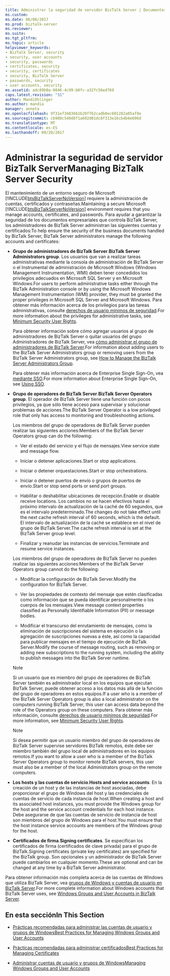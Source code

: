 ```yaml
---
title: Administrar la seguridad de servidor BizTalk Server | Documentos de Microsoft
ms.custom: 
ms.date: 06/08/2017
ms.prod: biztalk-server
ms.reviewer: 
ms.suite: 
ms.tgt_pltfrm: 
ms.topic: article
helpviewer_keywords:
- BizTalk Server, security
- security, user accounts
- security, passwords
- certificates, security
- security, certificates
- security, BizTalk Server
- passwords, security
- user accounts, security
ms.assetid: adc89b0a-9846-4c99-b0fc-a32fc56ed769
caps.latest.revision: "31"
author: MandiOhlinger
ms.author: mandia
manager: anneta
ms.openlocfilehash: 9f31ef3483661b20ff62cadb0ec601282a05af9e
ms.sourcegitcommit: cb908c540d8f1a692d01dc8f313e16cb4b4e696d
ms.translationtype: MT
ms.contentlocale: es-ES
ms.lasthandoff: 09/20/2017
---
```

# <a name="managing-biztalk-server-security"></a><span data-ttu-id="8ed35-102">Administrar la seguridad de servidor BizTalk Server</span><span class="sxs-lookup"><span data-stu-id="8ed35-102">Managing BizTalk Server Security</span></span>
<span data-ttu-id="8ed35-103">El mantenimiento de un entorno seguro de Microsoft [!INCLUDE[btsBizTalkServerNoVersion](../includes/btsbiztalkservernoversion-md.md)] requiere la administración de cuentas, certificados y contraseñas.</span><span class="sxs-lookup"><span data-stu-id="8ed35-103">Maintaining a secure Microsoft [!INCLUDE[btsBizTalkServerNoVersion](../includes/btsbiztalkservernoversion-md.md)] environment requires that you manage accounts, certificates, and passwords.</span></span> <span data-ttu-id="8ed35-104">Para ayudar a garantizar la seguridad de los documentos empresariales que controla BizTalk Server, los administradores de BizTalk Server administran las siguientes cuentas y certificados:</span><span class="sxs-lookup"><span data-stu-id="8ed35-104">To help ensure the security of the business documents handled by BizTalk Server, BizTalk Server administrators manage the following accounts and certificates:</span></span>  
  
-   <span data-ttu-id="8ed35-105">**Grupo de administradores de BizTalk Server**.</span><span class="sxs-lookup"><span data-stu-id="8ed35-105">**BizTalk Server Administrators group**.</span></span> <span data-ttu-id="8ed35-106">Los usuarios que van a realizar tareas administrativas mediante la consola de administración de BizTalk Server o el Instrumental de administración de Microsoft Windows (Windows Management Instrumentation, WMI) deben tener concedidos los privilegios adecuados en Microsoft SQL Server y en Microsoft Windows.</span><span class="sxs-lookup"><span data-stu-id="8ed35-106">For users to perform administrative tasks either through the BizTalk Administration console or by using the Microsoft Windows Management Instrumentation (WMI) provider, they must be granted the proper privileges in Microsoft SQL Server and Microsoft Windows.</span></span> <span data-ttu-id="8ed35-107">Para obtener más información acerca de los privilegios para las tareas administrativas, consulte [derechos de usuario mínimos de seguridad](../core/minimum-security-user-rights.md).</span><span class="sxs-lookup"><span data-stu-id="8ed35-107">For more information about the privileges for administrative tasks, see [Minimum Security User Rights](../core/minimum-security-user-rights.md).</span></span>  
  
     <span data-ttu-id="8ed35-108">Para obtener información sobre cómo agregar usuarios al grupo de administradores de BizTalk Server o quitar usuarios del grupo Administradores de BizTalk Server, vea [cómo administrar el grupo de administradores de BizTalk Server](../core/how-to-manage-the-biztalk-server-administrators-group.md).</span><span class="sxs-lookup"><span data-stu-id="8ed35-108">For information about adding users to the BizTalk Server Administrators group or removing users from the BizTalk Server Administrators group, see [How to Manage the BizTalk Server Administrators Group](../core/how-to-manage-the-biztalk-server-administrators-group.md).</span></span>  
  
     <span data-ttu-id="8ed35-109">Para obtener más información acerca de Enterprise Single Sign-On, vea [mediante SSO](../core/using-sso.md).</span><span class="sxs-lookup"><span data-stu-id="8ed35-109">For more information about Enterprise Single Sign-On, see [Using SSO](../core/using-sso.md).</span></span>  
  
-   <span data-ttu-id="8ed35-110">**Grupo de operadores de BizTalk Server**.</span><span class="sxs-lookup"><span data-stu-id="8ed35-110">**BizTalk Server Operators group**.</span></span> <span data-ttu-id="8ed35-111">El operador de BizTalk Server tiene una función con pocos privilegios, ya que sólo tiene acceso para supervisar y solucionar problemas de acciones.</span><span class="sxs-lookup"><span data-stu-id="8ed35-111">The BizTalk Server Operator is a low privileged role that only has access to monitoring and troubleshooting actions.</span></span>  
  
     <span data-ttu-id="8ed35-112">Los miembros del grupo de operadores de BizTalk Server pueden realizar las siguientes acciones:</span><span class="sxs-lookup"><span data-stu-id="8ed35-112">Members of the BizTalk Server Operators group can do the following:</span></span>  
  
    -   <span data-ttu-id="8ed35-113">Ver el estado del servicio y el flujo de mensajes.</span><span class="sxs-lookup"><span data-stu-id="8ed35-113">View service state and message flow.</span></span>  
  
    -   <span data-ttu-id="8ed35-114">Iniciar o detener aplicaciones.</span><span class="sxs-lookup"><span data-stu-id="8ed35-114">Start or stop applications.</span></span>  
  
    -   <span data-ttu-id="8ed35-115">Iniciar o detener orquestaciones.</span><span class="sxs-lookup"><span data-stu-id="8ed35-115">Start or stop orchestrations.</span></span>  
  
    -   <span data-ttu-id="8ed35-116">Iniciar o detener puertos de envío o grupos de puertos de envío.</span><span class="sxs-lookup"><span data-stu-id="8ed35-116">Start or stop send ports or send port groups.</span></span>  
  
    -   <span data-ttu-id="8ed35-117">Habilitar o deshabilitar ubicaciones de recepción.</span><span class="sxs-lookup"><span data-stu-id="8ed35-117">Enable or disable receive locations.</span></span> <span data-ttu-id="8ed35-118">Los cambios no se hacen efectivos hasta el próximo intervalo de actualización de la caché de 60 segundos, que es el intervalo predeterminado.</span><span class="sxs-lookup"><span data-stu-id="8ed35-118">The changes do not take effect until the next cache refresh interval of 60 seconds, which is the default.</span></span> <span data-ttu-id="8ed35-119">El intervalo de actualización de la caché se establece en el nivel de grupo de BizTalk Server.</span><span class="sxs-lookup"><span data-stu-id="8ed35-119">The cache refresh interval is set at the BizTalk Server group level.</span></span>  
  
    -   <span data-ttu-id="8ed35-120">Finalizar y reanudar las instancias de servicios.</span><span class="sxs-lookup"><span data-stu-id="8ed35-120">Terminate and resume service instances.</span></span>  
  
     <span data-ttu-id="8ed35-121">Los miembros del grupo de operadores de BizTalk Server no pueden realizar las siguientes acciones:</span><span class="sxs-lookup"><span data-stu-id="8ed35-121">Members of the BizTalk Server Operators group cannot do the following:</span></span>  
  
    -   <span data-ttu-id="8ed35-122">Modificar la configuración de BizTalk Server.</span><span class="sxs-lookup"><span data-stu-id="8ed35-122">Modify the configuration for BizTalk Server.</span></span>  
  
    -   <span data-ttu-id="8ed35-123">Ver las propiedades de contexto del mensaje que estén clasificadas como información que se pueda identificar personalmente o los cuerpos de los mensajes.</span><span class="sxs-lookup"><span data-stu-id="8ed35-123">View message context properties classified as Personally Identifiable Information (PII) or message bodies.</span></span>  
  
    -   <span data-ttu-id="8ed35-124">Modificar el transcurso del enrutamiento de mensajes, como la eliminación de suscripciones del sistema en ejecución o la agregación de suscripciones nuevas a éste, así como la capacidad para publicar mensajes en el tiempo de ejecución de BizTalk Server.</span><span class="sxs-lookup"><span data-stu-id="8ed35-124">Modify the course of message routing, such as removing or adding new subscriptions to the running system, including the ability to publish messages into the BizTalk Server runtime.</span></span>  
  
    > [!NOTE]
    >  <span data-ttu-id="8ed35-125">Si un usuario que es miembro del grupo de operadores de BizTalk Server también es administrador local en los equipos que ejecutan BizTalk Server, puede obtener acceso a los datos más allá de la función del grupo de operadores en estos equipos.</span><span class="sxs-lookup"><span data-stu-id="8ed35-125">If a user who is a member of the BizTalk Server Operators group is also a local administrator on the computers running BizTalk Server, this user can access data beyond the role of the Operators group on these computers.</span></span> <span data-ttu-id="8ed35-126">Para obtener más información, consulte [derechos de usuario mínimos de seguridad](../core/minimum-security-user-rights.md).</span><span class="sxs-lookup"><span data-stu-id="8ed35-126">For more information, see [Minimum Security User Rights](../core/minimum-security-user-rights.md).</span></span>  
  
    > [!NOTE]
    >  <span data-ttu-id="8ed35-127">Si desea permitir que un usuario miembro del grupo de operadores de BizTalk Server supervise servidores BizTalk remotos, éste debe ser miembro también del grupo local de administradores en los equipos remotos.</span><span class="sxs-lookup"><span data-stu-id="8ed35-127">If you want to allow a user who is a member of the BizTalk Server Operators group to monitor remote BizTalk servers, this user must also be a member of the local Administrators group on the remote computers.</span></span>  
  
-   <span data-ttu-id="8ed35-128">**Los hosts y las cuentas de servicio**.</span><span class="sxs-lookup"><span data-stu-id="8ed35-128">**Hosts and service accounts**.</span></span> <span data-ttu-id="8ed35-129">En la creación de un host y de las instancias de host asociadas, debe proporcionar el grupo de Windows del host y las credenciales de cuentas de servicio de cada instancia de host.</span><span class="sxs-lookup"><span data-stu-id="8ed35-129">When creating a host and its associated host instances, you must provide the Windows group for the host and the service account credentials for each host instance.</span></span> <span data-ttu-id="8ed35-130">Debe asegurarse de que las cuentas de servicio de instancia de host son miembros del grupo de Windows para el host.</span><span class="sxs-lookup"><span data-stu-id="8ed35-130">You must ensure that the host instance service accounts are members of the Windows group for the host.</span></span>  
  
-   <span data-ttu-id="8ed35-131">**Certificados de firma**.</span><span class="sxs-lookup"><span data-stu-id="8ed35-131">**Signing certificates**.</span></span> <span data-ttu-id="8ed35-132">Se especifican los certificados de firma (certificados de clave privada) para el grupo de BizTalk.</span><span class="sxs-lookup"><span data-stu-id="8ed35-132">Signing certificates (private key certificates) are specified for the BizTalk group.</span></span> <span data-ttu-id="8ed35-133">Son opcionales y un administrador de BizTalk Server puede cambiarlos en cualquier momento.</span><span class="sxs-lookup"><span data-stu-id="8ed35-133">These are optional and can be changed at any time by a BizTalk Server administrator.</span></span>  
  
 <span data-ttu-id="8ed35-134">Para obtener información más completa acerca de las cuentas de Windows que utiliza BizTalk Server, vea [grupos de Windows y cuentas de usuario en BizTalk Server](../core/windows-groups-and-user-accounts-in-biztalk-server.md).</span><span class="sxs-lookup"><span data-stu-id="8ed35-134">For more complete information about Windows accounts that BizTalk Server uses, see [Windows Groups and User Accounts in BizTalk Server](../core/windows-groups-and-user-accounts-in-biztalk-server.md).</span></span>  
  
## <a name="in-this-section"></a><span data-ttu-id="8ed35-135">En esta sección</span><span class="sxs-lookup"><span data-stu-id="8ed35-135">In This Section</span></span>  
  
-   [<span data-ttu-id="8ed35-136">Prácticas recomendadas para administrar las cuentas de usuario y grupos de Windows</span><span class="sxs-lookup"><span data-stu-id="8ed35-136">Best Practices for Managing Windows Groups and User Accounts</span></span>](../core/best-practices-for-managing-windows-groups-and-user-accounts.md)  
  
-   [<span data-ttu-id="8ed35-137">Prácticas recomendadas para administrar certificados</span><span class="sxs-lookup"><span data-stu-id="8ed35-137">Best Practices for Managing Certificates</span></span>](../core/best-practices-for-managing-certificates1.md)  
  
-   [<span data-ttu-id="8ed35-138">Administrar cuentas de usuario y grupos de Windows</span><span class="sxs-lookup"><span data-stu-id="8ed35-138">Managing Windows Groups and User Accounts</span></span>](../core/managing-windows-groups-and-user-accounts.md)